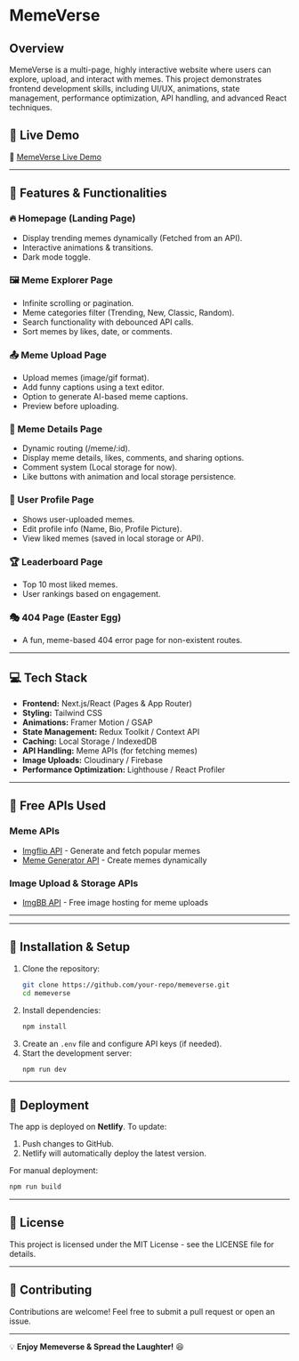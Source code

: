 # MemeVerse

## Overview
MemeVerse is a multi-page, highly interactive website where users can explore, upload, and interact with memes. This project demonstrates frontend development skills, including UI/UX, animations, state management, performance optimization, API handling, and advanced React techniques.

## 🚀 Live Demo
🔗 [MemeVerse Live Demo](https://memeversewebsite.netlify.app/)

---

## 🎯 Features & Functionalities

### 🔥 Homepage (Landing Page)
- Display trending memes dynamically (Fetched from an API).
- Interactive animations & transitions.
- Dark mode toggle.

### 🖼 Meme Explorer Page
- Infinite scrolling or pagination.
- Meme categories filter (Trending, New, Classic, Random).
- Search functionality with debounced API calls.
- Sort memes by likes, date, or comments.

### 📤 Meme Upload Page
- Upload memes (image/gif format).
- Add funny captions using a text editor.
- Option to generate AI-based meme captions.
- Preview before uploading.

### 📌 Meme Details Page
- Dynamic routing (/meme/:id).
- Display meme details, likes, comments, and sharing options.
- Comment system (Local storage for now).
- Like buttons with animation and local storage persistence.

### 👤 User Profile Page
- Shows user-uploaded memes.
- Edit profile info (Name, Bio, Profile Picture).
- View liked memes (saved in local storage or API).

### 🏆 Leaderboard Page
- Top 10 most liked memes.
- User rankings based on engagement.

### 🎭 404 Page (Easter Egg)
- A fun, meme-based 404 error page for non-existent routes.

---

## 💻 Tech Stack
- **Frontend:** Next.js/React (Pages & App Router)
- **Styling:** Tailwind CSS
- **Animations:** Framer Motion / GSAP
- **State Management:** Redux Toolkit / Context API
- **Caching:** Local Storage / IndexedDB
- **API Handling:** Meme APIs (for fetching memes)
- **Image Uploads:** Cloudinary / Firebase
- **Performance Optimization:** Lighthouse / React Profiler

---

## 🔗 Free APIs Used
### Meme APIs
- [Imgflip API](https://api.imgflip.com/) - Generate and fetch popular memes
- [Meme Generator API](https://meme-api.com/) - Create memes dynamically

### Image Upload & Storage APIs
- [ImgBB API](https://api.imgbb.com/) - Free image hosting for meme uploads

---



---

## 📂 Installation & Setup
1. Clone the repository:
   ```sh
   git clone https://github.com/your-repo/memeverse.git
   cd memeverse
   ```
2. Install dependencies:
   ```sh
   npm install
   ```
3. Create an `.env` file and configure API keys (if needed).
4. Start the development server:
   ```sh
   npm run dev
   ```

---

## 🚀 Deployment
The app is deployed on **Netlify**. To update:
1. Push changes to GitHub.
2. Netlify will automatically deploy the latest version.

For manual deployment:
```sh
npm run build
```

---

## 📜 License
This project is licensed under the MIT License - see the LICENSE file for details.

---

## 🤝 Contributing
Contributions are welcome! Feel free to submit a pull request or open an issue.

---

💡 **Enjoy Memeverse & Spread the Laughter!** 😆

